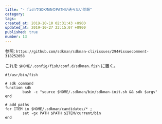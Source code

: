 ```yaml
---
title: "- fishでSDKMANのPATHが通らない問題"
category: 
tags: 
created_at: 2019-10-10 02:31:43 +0900
updated_at: 2019-10-27 23:15:07 +0900
published: true
number: 13
---
```


参照: `https://github.com/sdkman/sdkman-cli/issues/294#issuecomment-318252058`

これを `$HOME/.config/fish/conf.d/sdkman.fish` に置く。

```
#!/usr/bin/fish

# sdk command
function sdk
        bash -c "source $HOME/.sdkman/bin/sdkman-init.sh && sdk $argv"
end

# add paths
for ITEM in $HOME/.sdkman/candidates/* ;
        set -gx PATH $PATH $ITEM/current/bin
end
```
